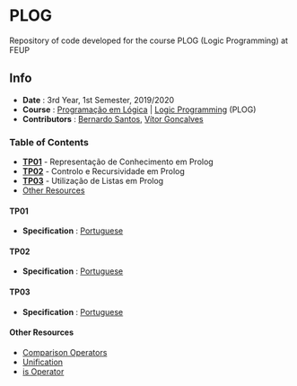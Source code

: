 # PLOG
Repository of code developed for the course PLOG (Logic Programming) at FEUP

## Info
* **Date** : 3rd Year, 1st Semester, 2019/2020
* **Course** : [Programação em Lógica](https://sigarra.up.pt/feup/pt/UCURR_GERAL.FICHA_UC_VIEW?pv_ocorrencia_id=436444) | [Logic Programming](https://sigarra.up.pt/feup/en/UCURR_GERAL.FICHA_UC_VIEW?pv_ocorrencia_id=436444) (PLOG)
* **Contributors** : [Bernardo Santos](https://github.com/bernas670), [Vítor Gonçalves](https://github.com/torrinheira)

### Table of Contents
* [**TP01**](#tp01) - Representação de Conhecimento em Prolog
* [**TP02**](#tp02) - Controlo e Recursividade em Prolog
* [**TP03**](#tp03) - Utilização de Listas em Prolog
* [Other Resources](#other-resources)

#### TP01
* **Specification** : [Portuguese](specifications/tp01.pdf)

#### TP02
* **Specification** : [Portuguese](specifications/tp02.pdf)

#### TP03
* **Specification** : [Portuguese](specifications/tp03.pdf)


#### Other Resources
* [Comparison Operators](http://www.cse.unsw.edu.au/~billw/dictionaries/prolog/comparison.html)
* [Unification](http://www.cse.unsw.edu.au/~billw/dictionaries/prolog/unification.html)
* [is Operator](http://www.cse.unsw.edu.au/~billw/dictionaries/prolog/is.html)
